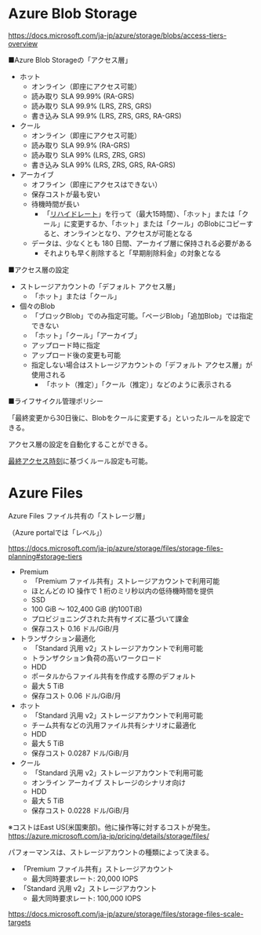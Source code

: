 # Azure Blob Storage

https://docs.microsoft.com/ja-jp/azure/storage/blobs/access-tiers-overview

■Azure Blob Storageの「アクセス層」

- ホット
  - オンライン（即座にアクセス可能）
  - 読み取り SLA 99.99% (RA-GRS)
  - 読み取り SLA 99.9% (LRS, ZRS, GRS)
  - 書き込み SLA 99.9% (LRS, ZRS, GRS, RA-GRS)
- クール
  - オンライン（即座にアクセス可能）
  - 読み取り SLA 99.9% (RA-GRS)
  - 読み取り SLA 99% (LRS, ZRS, GRS)
  - 書き込み SLA 99% (LRS, ZRS, GRS, RA-GRS)
- アーカイブ
  - オフライン（即座にアクセスはできない）
  - 保存コストが最も安い
  - 待機時間が長い
    - 「[リハイドレート](https://docs.microsoft.com/ja-jp/azure/storage/blobs/archive-rehydrate-overview)」を行って（最大15時間）、「ホット」または「クール」に変更するか、「ホット」または「クール」のBlobにコピーすると、オンラインとなり、アクセスが可能となる
  - データは、少なくとも 180 日間、アーカイブ層に保持される必要がある
    - それよりも早く削除すると「早期削除料金」の対象となる


■アクセス層の設定

- ストレージアカウントの「デフォルト アクセス層」
  - 「ホット」または「クール」
- 個々のBlob
  - 「ブロックBlob」でのみ指定可能。「ページBlob」「追加Blob」では指定できない
  - 「ホット」「クール」「アーカイブ」
  - アップロード時に指定
  - アップロード後の変更も可能
  - 指定しない場合はストレージアカウントの「デフォルト アクセス層」が使用される
    - 「ホット（推定）」「クール（推定）」などのように表示される

■ライフサイクル管理ポリシー

「最終変更から30日後に、Blobをクールに変更する」といったルールを設定できる。

アクセス層の設定を自動化することができる。

[最終アクセス時刻](https://docs.microsoft.com/ja-jp/azure/storage/blobs/lifecycle-management-overview#move-data-based-on-last-accessed-time)に基づくルール設定も可能。

# Azure Files

Azure Files ファイル共有の「ストレージ層」

（Azure portalでは「レベル」）

https://docs.microsoft.com/ja-jp/azure/storage/files/storage-files-planning#storage-tiers


- Premium
  - 「Premium ファイル共有」ストレージアカウントで利用可能
  - ほとんどの IO 操作で 1 桁のミリ秒以内の低待機時間を提供
  - SSD
  - 100 GiB ～ 102,400 GiB (約100TiB)
  - プロビジョニングされた共有サイズに基づいて課金
  - 保存コスト 0.16 ドル/GiB/月
- トランザクション最適化
  - 「Standard 汎用 v2」ストレージアカウントで利用可能
  - トランザクション負荷の高いワークロード
  - HDD
  - ポータルからファイル共有を作成する際のデフォルト
  - 最大 5 TiB
  - 保存コスト 0.06 ドル/GiB/月
- ホット
  - 「Standard 汎用 v2」ストレージアカウントで利用可能
  - チーム共有などの汎用ファイル共有シナリオに最適化
  - HDD
  - 最大 5 TiB
  - 保存コスト 0.0287 ドル/GiB/月
- クール
  - 「Standard 汎用 v2」ストレージアカウントで利用可能
  - オンライン アーカイブ ストレージのシナリオ向け
  - HDD
  - 最大 5 TiB
  - 保存コスト 0.0228 ドル/GiB/月

※コストはEast US(米国東部)。他に操作等に対するコストが発生。https://azure.microsoft.com/ja-jp/pricing/details/storage/files/

パフォーマンスは、ストレージアカウントの種類によって決まる。
- 「Premium ファイル共有」ストレージアカウント
  - 最大同時要求レート: 20,000 IOPS
- 「Standard 汎用 v2」ストレージアカウント
  - 最大同時要求レート: 100,000 IOPS

https://docs.microsoft.com/ja-jp/azure/storage/files/storage-files-scale-targets

